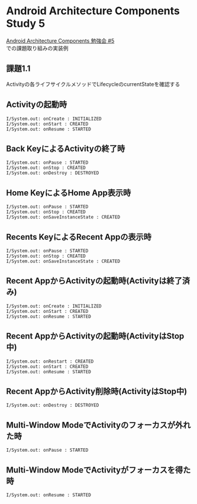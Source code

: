 # Android Architecture Components Study 5

[Android Architecture Components 勉強会 #5](https://gdg-tokyo.connpass.com/event/123068/)  
での課題取り組みの実装例

## 課題1.1
Activityの各ライフサイクルメソッドでLifecycleのcurrentStateを確認する


## Activityの起動時
```
I/System.out: onCreate : INITIALIZED
I/System.out: onStart : CREATED
I/System.out: onResume : STARTED
```

## Back KeyによるActivityの終了時
```
I/System.out: onPause : STARTED
I/System.out: onStop : CREATED
I/System.out: onDestroy : DESTROYED
```

## Home KeyによるHome App表示時
```
I/System.out: onPause : STARTED
I/System.out: onStop : CREATED
I/System.out: onSaveInstanceState : CREATED
```

## Recents KeyによるRecent Appの表示時
```
I/System.out: onPause : STARTED
I/System.out: onStop : CREATED
I/System.out: onSaveInstanceState : CREATED
```

## Recent AppからActivityの起動時(Activityは終了済み)
```
I/System.out: onCreate : INITIALIZED
I/System.out: onStart : CREATED
I/System.out: onResume : STARTED
```

## Recent AppからActivityの起動時(ActivityはStop中)
```
I/System.out: onRestart : CREATED
I/System.out: onStart : CREATED
I/System.out: onResume : STARTED
```

## Recent AppからActivity削除時(ActivityはStop中)
```
I/System.out: onDestroy : DESTROYED
```

## Multi-Window ModeでActivityのフォーカスが外れた時
```
I/System.out: onPause : STARTED
```

## Multi-Window ModeでActivityがフォーカスを得た時
```
I/System.out: onResume : STARTED
```

